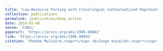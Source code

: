 ```yaml
---
title: "Low-Resource Parsing with Crosslingual Contextualized Representations"
collection: publications
permalink: /publication/deep_active
date: 2019-01-06
venue: 'CoNLL'
paperurl: 'https://arxiv.org/abs/1906.08042'
link: 'https://arxiv.org/abs/1906.08042'
citation: 'Phoebe Mulcaire,<sup>*</sup> <b>Jungo Kasai<b>,<sup>*</sup> and Noah A. Smith. 2019. &quot;Low-Resource Parsing with Crosslingual Contextualized Representations.&quot; <i>Proceedings of the Conference on Computational Natural Language Learning (CoNLL)</i>.'
---
```

